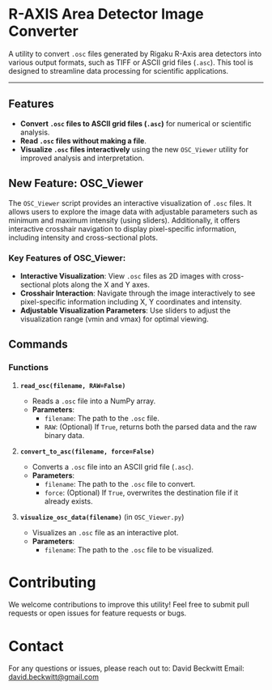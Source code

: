 # R-AXIS Area Detector Image Converter

A utility to convert `.osc` files generated by Rigaku R-Axis area detectors into various output formats, such as TIFF or ASCII grid files (`.asc`). This tool is designed to streamline data processing for scientific applications.

---

## Features

- **Convert `.osc` files to ASCII grid files (`.asc`)** for numerical or scientific analysis.
- **Read `.osc` files without making a file**.
- **Visualize `.osc` files interactively** using the new `OSC_Viewer` utility for improved analysis and interpretation.

## New Feature: OSC_Viewer

The `OSC_Viewer` script provides an interactive visualization of `.osc` files. It allows users to explore the image data with adjustable parameters such as minimum and maximum intensity (using sliders). Additionally, it offers interactive crosshair navigation to display pixel-specific information, including intensity and cross-sectional plots.

### Key Features of OSC_Viewer:
- **Interactive Visualization**: View `.osc` files as 2D images with cross-sectional plots along the X and Y axes.
- **Crosshair Interaction**: Navigate through the image interactively to see pixel-specific information including X, Y coordinates and intensity.
- **Adjustable Visualization Parameters**: Use sliders to adjust the visualization range (vmin and vmax) for optimal viewing.

## Commands

### Functions
1. **`read_osc(filename, RAW=False)`**
   - Reads a `.osc` file into a NumPy array.
   - **Parameters**:
     - `filename`: The path to the `.osc` file.
     - `RAW`: (Optional) If `True`, returns both the parsed data and the raw binary data.

2. **`convert_to_asc(filename, force=False)`**
   - Converts a `.osc` file into an ASCII grid file (`.asc`).
   - **Parameters**:
     - `filename`: The path to the `.osc` file to convert.
     - `force`: (Optional) If `True`, overwrites the destination file if it already exists.

3. **`visualize_osc_data(filename)`** (in `OSC_Viewer.py`)
   - Visualizes an `.osc` file as an interactive plot.
   - **Parameters**:
     - `filename`: The path to the `.osc` file to be visualized.

# Contributing
We welcome contributions to improve this utility! Feel free to submit pull requests or open issues for feature requests or bugs.

# Contact
For any questions or issues, please reach out to: David Beckwitt
Email: david.beckwitt@gmail.com
